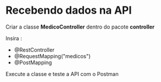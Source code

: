 
# Recebendo dados na API

Criar a classe **MedicoController** dentro do pacote **controller**

Insira :

- @RestController
- @RequestMapping("medicos")
- @PostMapping

Execute a classe e teste a API com o Postman    

